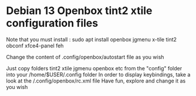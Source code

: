 
# Debian 13 Openbox tint2 xtile configuration files

Note that you must install :
sudo apt install openbox jgmenu x-tile tint2 obconf  xfce4-panel feh

Change the content of  .config/openbox/autostart file as you wish


Just copy folders tint2 xtile jgmenu openbox etc from the "config" folder    into your /home/$USER/.config folder
In order to display keybindings, take a look at the /.config/openbox/rc.xml file
Have fun, explore and change it as you wish
